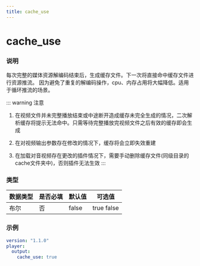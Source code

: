 ```yaml
---
title: cache_use
---
```


cache_use
===

### 说明
每次完整的媒体资源解编码结束后，生成缓存文件。下一次将直接命中缓存文件进行资源推流。
因为避免了重复的解编码操作，cpu、内存占用将大幅降低。适用于循环推流的场景。

::: warning 注意
1. 在视频文件并未完整播放结束或中途断开造成缓存未完全生成的情况，二次解析缓存将提示无法命中。只需等待完整播放完视频文件之后有效的缓存即会生成

2. 在对视频输出参数存在修改的情况下，缓存将会立即失效重建

3. 在加载对音视频存在更改的插件情况下，需要手动删除缓存文件(同级目录的cache文件夹中)，否则插件无法生效
:::

### 类型
| 数据类型 | 是否必填 | 默认值 | 可选值 |
|---|---|---|---|
| 布尔 | 否 | false | true false |

### 示例
```yaml {4}
version: "1.1.0"
player:
  output:
    cache_use: true
```
